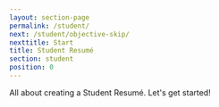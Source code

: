 ```yaml
---
layout: section-page
permalink: /student/
next: /student/objective-skip/
nexttitle: Start
title: Student Resumé
section: student
position: 0
---
```


All about creating a Student Resumé. Let's get started!